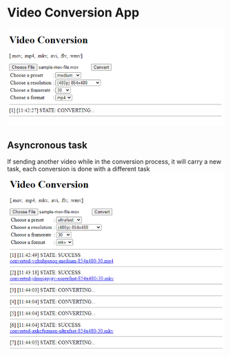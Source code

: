 # Video Conversion App

![Video Conversion](https://github.com/caacuk/video-conversion-app/blob/master/Capture.PNG?raw=true)

## Asyncronous task
If sending another video while in the conversion process, it will carry a new task, each conversion is done with a different task
![Video Conversion](https://github.com/caacuk/video-conversion-app/blob/master/Capture2.PNG?raw=true)
